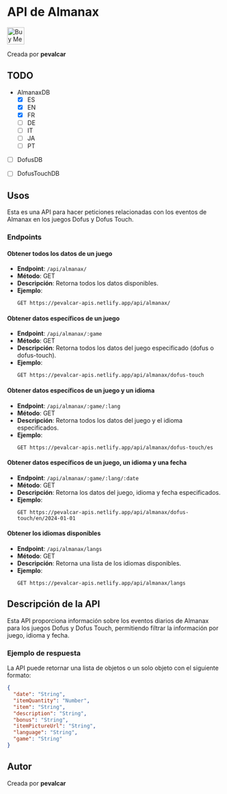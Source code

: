 
# **API de Almanax**



<a href="https://www.buymeacoffee.com/perroaa94g" target="_blank"><img src="https://cdn.buymeacoffee.com/buttons/v2/default-violet.png" alt="Buy Me A Coffee" style="height: 40px !important;width: 217/2px !important;" ></a>

Creada por **pevalcar**

## TODO
- AlmanaxDB
  - [x] ES 
  - [x] EN
  - [x] FR
  - [ ] DE
  - [ ] IT
  - [ ] JA
  - [ ] PT
- [ ] DofusDB
- [ ] DofusTouchDB



## **Usos**
Esta es una API para hacer peticiones relacionadas con los eventos de Almanax en los juegos Dofus y Dofus Touch.

### **Endpoints**

#### Obtener todos los datos de un juego
- **Endpoint**: `/api/almanax/`
- **Método**: GET
- **Descripción**: Retorna todos los datos disponibles.
- **Ejemplo**:
  ```http
  GET https://pevalcar-apis.netlify.app/api/almanax/
  ```

#### Obtener datos específicos de un juego
- **Endpoint**: `/api/almanax/:game`
- **Método**: GET
- **Descripción**: Retorna todos los datos del juego especificado (dofus o dofus-touch).
- **Ejemplo**:
  ```http
  GET https://pevalcar-apis.netlify.app/api/almanax/dofus-touch
  ```

#### Obtener datos específicos de un juego y un idioma
- **Endpoint**: `/api/almanax/:game/:lang`
- **Método**: GET
- **Descripción**: Retorna todos los datos del juego y el idioma especificados.
- **Ejemplo**:
  ```http
  GET https://pevalcar-apis.netlify.app/api/almanax/dofus-touch/es
  ```

#### Obtener datos específicos de un juego, un idioma y una fecha
- **Endpoint**: `/api/almanax/:game/:lang/:date`
- **Método**: GET
- **Descripción**: Retorna los datos del juego, idioma y fecha especificados.
- **Ejemplo**:
  ```http
  GET https://pevalcar-apis.netlify.app/api/almanax/dofus-touch/en/2024-01-01
  ```

#### Obtener los idiomas disponibles
- **Endpoint**: `/api/almanax/langs`
- **Método**: GET
- **Descripción**: Retorna una lista de los idiomas disponibles.
- **Ejemplo**:
  ```http
  GET https://pevalcar-apis.netlify.app/api/almanax/langs
  ```

## **Descripción de la API**

Esta API proporciona información sobre los eventos diarios de Almanax para los juegos Dofus y Dofus Touch, permitiendo filtrar la información por juego, idioma y fecha.

### **Ejemplo de respuesta**

La API puede retornar una lista de objetos o un solo objeto con el siguiente formato:

```json
{
  "date": "String",
  "itemQuantity": "Number",
  "item": "String",
  "description": "String",
  "bonus": "String",
  "itemPictureUrl": "String",
  "language": "String",
  "game": "String"
}
```

## **Autor**
Creada por **pevalcar**


